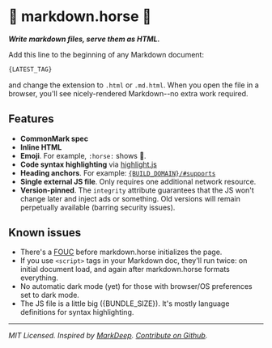 # :horse: markdown.horse :horse:

**_Write markdown files, serve them as HTML._**

Add this line to the beginning of any Markdown document:

```html
{LATEST_TAG}
```

and change the extension to `.html` or `.md.html`. When you open the file in a browser, you'll see nicely-rendered Markdown--no extra work required.

## Features

- **CommonMark spec**
- **Inline HTML**
- **Emoji**. For example, `:horse:` shows :horse:.
- **Code syntax highlighting** via [highlight.js](https://www.npmjs.com/package/highlight.js)
- **Heading anchors**. For example: [`{BUILD_DOMAIN}/#supports`](//{BUILD_DOMAIN}/#features)
- **Single external JS file**. Only requires one additional network resource.
- **Version-pinned**. The `integrity` attribute guarantees that the JS won't change later and inject ads or something. Old versions will remain perpetually available (barring security issues).

## Known issues

- There's a [FOUC](https://en.wikipedia.org/wiki/Flash_of_unstyled_content) before markdown.horse initializes the page.
- If you use `<script>` tags in your Markdown doc, they'll run twice: on initial document load, and again after markdown.horse formats everything.
- No automatic dark mode (yet) for those with browser/OS preferences set to dark mode.
- The JS file is a little big ({BUNDLE_SIZE}). It's mostly language definitions for syntax highlighting.

---

_MIT Licensed. Inspired by [MarkDeep](https://casual-effects.com/markdeep/). [Contribute on Github](https://github.com/johnellmore/markdownhorse)._
